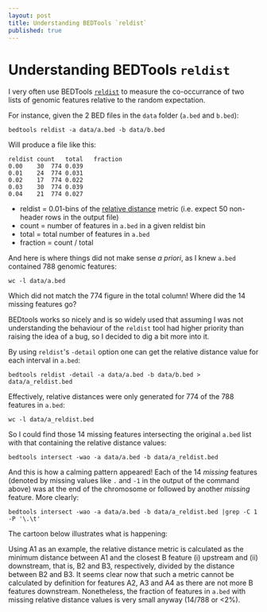 ```yaml
---
layout: post
title: Understanding BEDTools `reldist`
published: true
---
```


# Understanding BEDTools `reldist`

I very often use BEDTools [`reldist`](http://bedtools.readthedocs.io/en/latest/content/tools/reldist.html) to measure the co-occurrance of two lists of genomic features relative to the random expectation.

For instance, given the 2 BED files in the `data` folder (`a.bed` and `b.bed`):
```
bedtools reldist -a data/a.bed -b data/b.bed
```

Will produce a file like this:
```
reldist	count	total	fraction
0.00	30	774	0.039
0.01	24	774	0.031
0.02	17	774	0.022
0.03	30	774	0.039
0.04	21	774	0.027
```
- reldist = 0.01-bins of the [relative distance](http://bedtools.readthedocs.io/en/latest/content/tools/reldist.html) metric (i.e. expect 50 non-header rows in the output file)
- count = number of features in `a.bed` in a given reldist bin
- total = total number of features in `a.bed`
- fraction = count / total

And here is where things did not make sense *a priori*, as I knew `a.bed` contained 788 genomic features:
```
wc -l data/a.bed
```
Which did not match the 774 figure in the total column! Where did the 14 missing features go?

BEDtools works so nicely and is so widely used that assuming I was not understanding the behaviour of the `reldist` tool had higher priority than raising the idea of a bug, so I decided to dig a bit more into it.

By using `reldist`'s `-detail` option one can get the relative distance value for each interval in `a.bed`:
```
bedtools reldist -detail -a data/a.bed -b data/b.bed > data/a_reldist.bed
```
Effectively, relative distances were only generated for 774 of the 788 features in `a.bed`:
```
wc -l data/a_reldist.bed
```

So I could find those 14 missing features intersecting the original `a.bed` list with that containing the relative distance values:
```
bedtools intersect -wao -a data/a.bed -b data/a_reldist.bed
```
And this is how a calming pattern appeared! Each of the 14 *missing* features (denoted by missing values like `.` and `-1` in the output of the command above) was at the end of the chromosome or followed by another *missing* feature. More clearly:
```
bedtools intersect -wao -a data/a.bed -b data/a_reldist.bed |grep -C 1 -P '\.\t'
```

The cartoon below illustrates what is happening:

Using A1 as an example, the relative distance metric is calculated as the minimum distance between A1 and the closest B feature (i) upstream and (ii) downstream, that is, B2 and B3, respectively, divided by the distance between B2 and B3. It seems clear now that such a metric cannot be calculated by definition for features A2, A3 and A4 as there are not more B features downstream. Nonetheless, the fraction of features in `a.bed` with missing relative distance values is very small anyway (14/788 or <2%).

